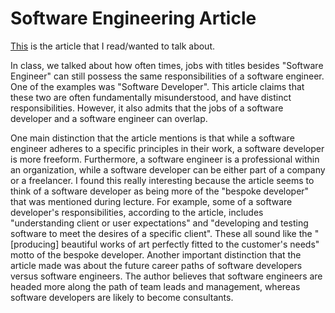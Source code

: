 # Software Engineering Article

[This](https://www.spiceworks.com/tech/devops/articles/software-developer-vs-software-engineer/) is the article that I read/wanted to talk about.

In class, we talked about how often times, jobs with titles besides "Software Engineer" can still possess the same responsibilities of a software engineer. One of the examples was "Software Developer". This article claims that these two are often fundamentally misunderstood, and have distinct responsibilities. However, it also admits that the jobs of a software developer and a software engineer can overlap.

One main distinction that the article mentions is that while a software engineer adheres to a specific principles in their work, a software developer is more freeform. Furthermore, a software engineer is a professional within an organization, while a software developer can be either part of a company or a freelancer. I found this really interesting because the article seems to think of a software developer as being more of the "bespoke developer" that was mentioned during lecture. For example, some of a software developer's responsibilities, according to the article, includes "understanding client or user expectations" and "developing and testing software to meet the desires of a specific client". These all sound like the "\[producing\] beautiful works of art perfectly fitted to the customer's needs" motto of the bespoke developer. Another important distinction that the article made was about the future career paths of software developers versus software engineers. The author believes that software engineers are headed more along the path of team leads and management, whereas software developers are likely to become consultants.